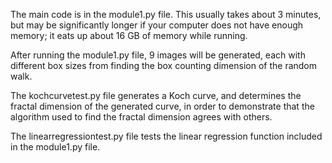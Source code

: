 The main code is in the module1.py file. This usually takes about 3 minutes, but may be significantly longer if your computer does not have enough memory; it eats up about 16 GB of memory while running.

After running the module1.py file, 9 images will be generated, each with different box sizes from finding the box counting dimension of the random walk.

The kochcurvetest.py file generates a Koch curve, and determines the fractal dimension of the generated curve, in order to demonstrate that the algorithm used to find the fractal dimension agrees with others.

The linearregressiontest.py file tests the linear regression function included in the module1.py file.